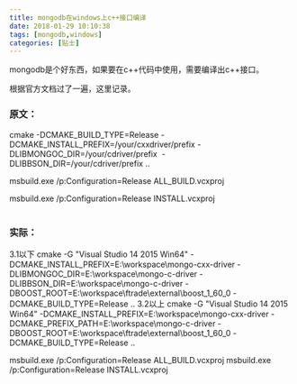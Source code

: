 ```yaml
---
title: mongodb在windows上c++接口编译
date: 2018-01-29 10:10:38
tags: [mongodb,windows]
categories: [贴士]
---
```


mongodb是个好东西，如果要在c++代码中使用，需要编译出c++接口。<!-- more -->

根据官方文档过了一遍，这里记录。

### 原文：

cmake -DCMAKE_BUILD_TYPE=Release
​    -DCMAKE_INSTALL_PREFIX=/your/cxxdriver/prefix
​    -DLIBMONGOC_DIR=/your/cdriver/prefix
​    -DLIBBSON_DIR=/your/cdriver/prefix ..

msbuild.exe /p:Configuration=Release ALL_BUILD.vcxproj

msbuild.exe /p:Configuration=Release INSTALL.vcxproj
​	
​	

### 实际：

3.1以下
cmake  -G "Visual Studio 14 2015 Win64" -DCMAKE_INSTALL_PREFIX=E:\workspace\mongo-cxx-driver -DLIBMONGOC_DIR=E:\workspace\mongo-c-driver -DLIBBSON_DIR=E:\workspace\mongo-c-driver -DBOOST_ROOT=E:\workspace\ftrade\external\boost_1_60_0 -DCMAKE_BUILD_TYPE=Release ..
3.2以上
cmake  -G "Visual Studio 14 2015 Win64" -DCMAKE_INSTALL_PREFIX=E:\workspace\mongo-cxx-driver  -DCMAKE_PREFIX_PATH=E:\workspace\mongo-c-driver -DBOOST_ROOT=E:\workspace\ftrade\external\boost_1_60_0 -DCMAKE_BUILD_TYPE=Release ..

msbuild.exe /p:Configuration=Release ALL_BUILD.vcxproj
msbuild.exe /p:Configuration=Release INSTALL.vcxproj
